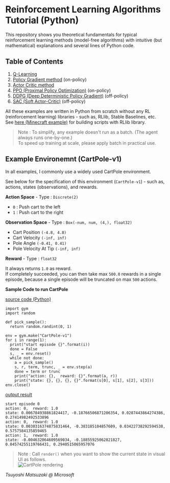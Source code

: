 # Reinforcement Learning Algorithms Tutorial (Python)

This repository shows you theoretical fundamentals for typical reinforcement learning methods (model-free algorithms) with intuitive (but mathematical) explanations and several lines of Python code.

## Table of Contents

1. [Q-Learning](00-q-learning.ipynb)
2. [Policy Gradient method](02-policy-gradient.ipynb) (on-policy)
3. [Actor Critic method](03-actor-critic.ipynb)
4. [PPO (Proximal Policy Optimization)](04-ppo.ipynb) (on-policy)
5. [DDPG (Deep Deterministic Policy Gradient)](05-ddpg.ipynb) (off-policy)
6. [SAC (Soft Actor-Critic)](06-sac.ipynb) (off-policy)

All these examples are written in Python from scratch without any RL (reinforcement learning) libraries - such as, RLlib, Stable Baselines, etc.<br>
See [here (Minecraft example)](https://github.com/tsmatz/minecraft-rl-example) for building scripts with RLlib library.

> Note : To simplify, any example doesn't run as a batch. (The agent always runs one-by-one.)<br>
> To speed up training at scale, please apply batch in practical use.

## Example Environemnt (CartPole-v1)

In all examples, I commonly use a widely used CartPole environment.

See below for the specification of this environment (```CartPole-v1```) - such as, actions, states (observations), and rewards.

**Action Space** - Type : ```Discrete(2)```

- ```0``` : Push cart to the left
- ```1``` : Push cart to the right

**Observation Space** - Type : ```Box(-num, num, (4,), float32)```

- Cart Position ```(-4.8, 4.8)```
- Cart Velocity ```(-inf, inf)```
- Pole Angle ```(-0.41, 0.41)```
- Pole Velocity At Tip ```(-inf, inf)```

**Reward** - Type : ```float32```

It always returns ```1.0``` as reward.<br>
If completely succeeded, you can then take max ```500.0``` rewards in a single episode, because a single episode will be truncated on max ```500``` actions.

**Sample Code to run CartPole**

<ins>source code (Python)</ins>
 
```
import gym
import random

def pick_sample():
  return random.randint(0, 1)

env = gym.make("CartPole-v1")
for i in range(1):
  print("start episode {}".format(i))
  done = False
  s, _ = env.reset()
  while not done:
    a = pick_sample()
    s, r, term, trunc, _ = env.step(a)
    done = term or trunc
    print("action: {},  reward: {}".format(a, r))
    print("state: {}, {}, {}, {}".format(s[0], s[1], s[2], s[3]))
env.close()
```

<ins>output result</ins>

```
start episode 0
action: 0,  reward: 1.0
state: 0.006784938861824417, -0.18766506871206354, 0.0287443864274386, 0.27414982492533896
action: 0,  reward: 1.0
state: 0.0030316374875831464, -0.383185104857609, 0.03422738292594538, 0.5757584135859465
action: 1,  reward: 1.0
state: -0.004632064609569034, -0.18855925062821827, 0.04574255119766431, 0.2940515065957076
```

> Note : Call ```render()``` when you want to show the current state in visual UI as follows.<br>
> ![CartPole rendering](assets/cart-pole.png)

*Tsuyoshi Matsuzaki @ Microsoft*
